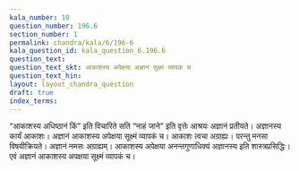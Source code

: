 ```yaml
---
kala_number: 10
question_number: 196.6
section_number: 1
permalink: chandra/kala/6/196-6
kala_question_id: kala_question_6.196.6
question_text: 
question_text_skt: आकाशस्य अपेक्षया अज्ञानं सूक्ष्मं व्यापकं च
question_text_hin: 
layout: layout_chandra_question
draft: true
index_terms:
---
```


<!-- skt-start -->
“आकाशस्य अधिष्ठानं किं” इति विचारिते सति “नाहं जाने” इति वृत्तेः आश्रयः अज्ञानं प्रतीयते। अज्ञानस्य कार्यं आकाशः। अज्ञानं आकाशस्य अपेक्षया सूक्ष्मं व्यापकं च। आकाशः त्वचा अग्राह्यः। परन्तु मनसा विषयीक्रियते। अज्ञानं नमसः अग्राह्यम्। आकाशस्य अपेक्षया अनन्तगुणाधिक्यं अज्ञानस्य इति शास्त्रप्रसिद्धिः। एवं अज्ञानं आकाशस्य अपक्षया सूक्ष्मं व्यापकं च।
<!-- skt-end -->

<!-- eng-start -->
<!-- eng-end -->

